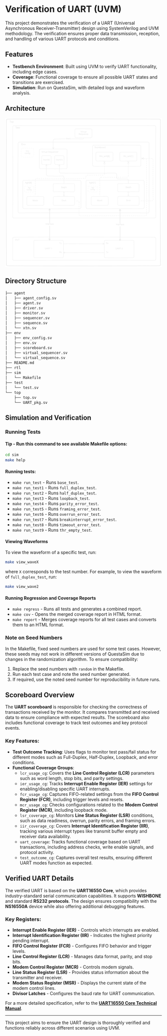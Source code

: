 # Verification of UART (UVM)

This project demonstrates the verification of a UART (Universal Asynchronous Receiver-Transmitter) design using SystemVerilog and UVM methodology. The verification ensures proper data transmission, reception, and handling of various UART protocols and conditions.

## Features

- **Testbench Environment**: Built using UVM to verify UART functionality, including edge cases.
- **Coverage**: Functional coverage to ensure all possible UART states and transitions are exercised.
- **Simulation**: Run on QuestaSim, with detailed logs and waveform analysis.

## Architecture

![UART Architecture](https://github.com/Yashas2801/UART-Verification-using-UVM/blob/ae2922aeb373f65aa8cb9296c273bbf600331b63/Arch1.png)

## Directory Structure

```
├── agent
│   ├── agent_config.sv
│   ├── agent.sv
│   ├── driver.sv
│   ├── monitor.sv
│   ├── sequencer.sv
│   ├── sequence.sv
│   └── xtn.sv
├── env
│   ├── env_config.sv
│   ├── env.sv
│   ├── scoreboard.sv
│   ├── virtual_sequencer.sv
│   └── virtual_sequence.sv
├── README.md
├── rtl
├── sim
│   └── Makefile
├── test
│   └── test.sv
└── top
    ├── top.sv
    └── UART_pkg.sv
```

## Simulation and Verification

### Running Tests

#### Tip - Run this command to see available Makefile options:

```sh
cd sim 
make help
```

#### Running tests:

- `make run_test` - Runs `base_test`.
- `make run_test1` - Runs `full_duplex_test`.
- `make run_test2` - Runs `half_duplex_test`.
- `make run_test3` - Runs `loopback_test`.
- `make run_test4` - Runs `parity_error_test`.
- `make run_test5` - Runs `framing_error_test`.
- `make run_test6` - Runs `overrun_error_test`.
- `make run_test7` - Runs `breakinterrupt_error_test`.
- `make run_test8` - Runs `timeout_error_test`.
- `make run_test9` - Runs `thr_empty_test`.

#### Viewing Waveforms

To view the waveform of a specific test, run:

```sh
make view_waveX
```

where `X` corresponds to the test number. For example, to view the waveform of `full_duplex_test`, run:

```sh
make view_wave2
```

#### Running Regression and Coverage Reports

- `make regress` - Runs all tests and generates a combined report.
- `make cov` - Opens the merged coverage report in HTML format.
- `make report` - Merges coverage reports for all test cases and converts them to an HTML format.

### **Note on Seed Numbers**

In the Makefile, fixed seed numbers are used for some test cases. However, these seeds may not work in different versions of QuestaSim due to changes in the randomization algorithm. To ensure compatibility:

1. Replace the seed numbers with `random` in the Makefile.
2. Run each test case and note the seed number generated.
3. If required, use the noted seed number for reproducibility in future runs.

## Scoreboard Overview

The **UART scoreboard** is responsible for checking the correctness of transactions received by the monitor. It compares transmitted and received data to ensure compliance with expected results. The scoreboard also includes functional coverage to track test outcomes and key protocol events.

### Key Features:

- **Test Outcome Tracking**: Uses flags to monitor test pass/fail status for different modes such as Full-Duplex, Half-Duplex, Loopback, and error conditions.
- **Functional Coverage Groups**:
  - `lcr_usage_cg`: Covers the **Line Control Register (LCR)** parameters such as word length, stop bits, and parity settings.
  - `ier_usage_cg`: Tracks **Interrupt Enable Register (IER)** settings for enabling/disabling specific UART interrupts.
  - `fcr_usage_cg`: Captures FIFO-related settings from the **FIFO Control Register (FCR)**, including trigger levels and resets.
  - `mcr_usage_cg`: Checks configurations related to the **Modem Control Register (MCR)**, including loopback mode.
  - `lsr_coverage_cg`: Monitors **Line Status Register (LSR)** conditions, such as data readiness, overrun, parity errors, and framing errors.
  - `iir_coverage_cg`: Covers **Interrupt Identification Register (IIR)**, tracking various interrupt types like transmit buffer empty and receiver data availability.
  - `uart_coverage`: Tracks functional coverage based on UART transactions, including address checks, write enable signals, and protocol activity.
  - `test_outcome_cg`: Captures overall test results, ensuring different UART modes function as expected.

## Verified UART Details

The verified UART is based on the **UART16550 Core**, which provides industry-standard serial communication capabilities. It supports **WISHBONE** and standard **RS232 protocols**. The design ensures compatibility with the **NS16550A** device while also offering additional debugging features.

### Key Registers:

- **Interrupt Enable Register (IER)** - Controls which interrupts are enabled.
- **Interrupt Identification Register (IIR)** - Indicates the highest priority pending interrupt.
- **FIFO Control Register (FCR)** - Configures FIFO behavior and trigger levels.
- **Line Control Register (LCR)** - Manages data format, parity, and stop bits.
- **Modem Control Register (MCR)** - Controls modem signals.
- **Line Status Register (LSR)** - Provides status information about the transmitter and receiver.
- **Modem Status Register (MSR)** - Displays the current state of the modem control lines.
- **Divisor Latches** - Configures the baud rate for UART communication.

For a more detailed specification, refer to the [**UART16550 Core Technical Manual**](https://github.com/Yashas2801/UART-Verification-using-UVM/blob/1b3729900a32548d624ee482b044b819b4f466d3/UART_16550.pdf).

---

This project aims to ensure the UART design is thoroughly verified and functions reliably across different scenarios using UVM.


